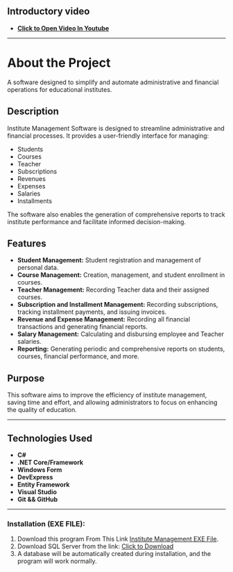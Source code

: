 ## Introductory video
- **[Click to Open Video In Youtube](https://www.youtube.com/watch?v=GkI2WT-eQF4&list=PL8lXpmWGXc7WlJNWXmvJ8yFIPDAMEBcOI)**
---
# About the Project

A software designed to simplify and automate administrative and financial operations for educational institutes.

## Description

Institute Management Software is designed to streamline administrative and financial processes. It provides a user-friendly interface for managing:

*   Students
*   Courses
*   Teacher
*   Subscriptions
*   Revenues
*   Expenses
*   Salaries
*   Installments

The software also enables the generation of comprehensive reports to track institute performance and facilitate informed decision-making.

## Features

*   **Student Management:** Student registration and management of personal data.
*   **Course Management:** Creation, management, and student enrollment in courses.
*   **Teacher Management:** Recording Teacher data and their assigned courses.
*   **Subscription and Installment Management:** Recording subscriptions, tracking installment payments, and issuing invoices.
*   **Revenue and Expense Management:** Recording all financial transactions and generating financial reports.
*   **Salary Management:** Calculating and disbursing employee and Teacher salaries.
*   **Reporting:** Generating periodic and comprehensive reports on students, courses, financial performance, and more.

## Purpose

This software aims to improve the efficiency of institute management, saving time and effort, and allowing administrators to focus on enhancing the quality of education.

---

## Technologies Used
- **C#**
- **.NET Core/Framework**
- **Windows Form**
- **DevExpress**
- **Entity Framework**
- **Visual Studio**
- **Git && GitHub**
---


### Installation (EXE FILE):
1. Download this program From This Link [Institute Management EXE File](https://drive.usercontent.google.com/download?id=1HIKsr1j7WAgulpoKTG-kzedkEi-RPWpY&export=download&authuser=1).
2. Download SQL Server from the link:
   [Click to Download](https://www.microsoft.com/en-us/sql-server/sql-server-downloads)
3. A database will be automatically created during installation, and the program will work normally.
